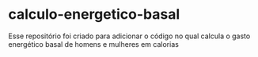 # calculo-energetico-basal
Esse repositório foi criado para adicionar o código no qual calcula o gasto energético basal de homens e mulheres em calorias
